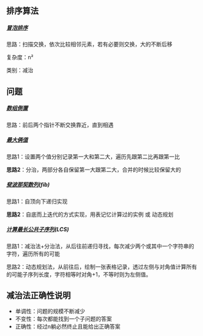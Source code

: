 ## 排序算法

##### [冒泡排序](https://www.bilibili.com/video/BV1db411L71m?p=13)

思路：扫描交换，依次比较相邻元素，若有必要则交换，大的不断后移

复杂度：n²

类别：减治

## 问题

##### [数组倒置](https://www.bilibili.com/video/BV1db411L71m?p=20)

思路：前后两个指针不断交换靠近，直到相遇

##### [最大俩值](https://www.bilibili.com/video/BV1db411L71m?p=23&t=519)

思路1：设置两个值分别记录第一大和第二大，遍历先跟第二比再跟第一比

**思路2**：分治，两部分各自保留第一大跟第二大，合并的时候比较保留大的

##### [斐波那契数列](https://www.bilibili.com/video/BV1db411L71m?p=27)(fib)

思路1：自顶向下递归实现

**思路2**：自底而上迭代的方式实现，用表记忆计算过的实例 或 动态规划

##### [计算最长公共子序列](https://www.bilibili.com/video/BV1db411L71m?p=32)(LCS)

思路1：减治法+分治法，从后往前递归寻找，每次减少两个或其中一个字符串的字符，遍历所有的可能

思路2：动态规划法，从前往后，绘制一张表格记录，透过左侧与对角值计算所有的可能子序列长度，字符相等时对角+1，不等时则为左侧值。

## 减治法正确性说明

- 单调性：问题的规模不断减少
- 不变性：每次都能找到一个子问题的答案
- 正确性：经过n躺必然终止且能给出正确答案